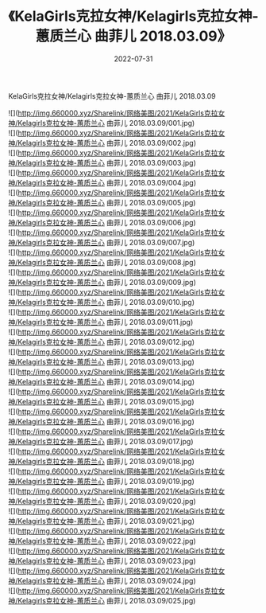 ﻿---
layout: post
title:  《KelaGirls克拉女神/Kelagirls克拉女神-蕙质兰心 曲菲儿 2018.03.09》
date:   2022-07-31
img: http://img.660000.xyz/Sharelink/网络美图/2021/KelaGirls克拉女神/Kelagirls克拉女神-蕙质兰心 曲菲儿 2018.03.09/000.jpg
categories: [美女, 清纯, 唯美]
---

KelaGirls克拉女神/Kelagirls克拉女神-蕙质兰心 曲菲儿 2018.03.09

 ![](http://img.660000.xyz/Sharelink/网络美图/2021/KelaGirls克拉女神/Kelagirls克拉女神-蕙质兰心 曲菲儿 2018.03.09/001.jpg) <br>![](http://img.660000.xyz/Sharelink/网络美图/2021/KelaGirls克拉女神/Kelagirls克拉女神-蕙质兰心 曲菲儿 2018.03.09/002.jpg) <br>![](http://img.660000.xyz/Sharelink/网络美图/2021/KelaGirls克拉女神/Kelagirls克拉女神-蕙质兰心 曲菲儿 2018.03.09/003.jpg) <br>![](http://img.660000.xyz/Sharelink/网络美图/2021/KelaGirls克拉女神/Kelagirls克拉女神-蕙质兰心 曲菲儿 2018.03.09/004.jpg) <br>![](http://img.660000.xyz/Sharelink/网络美图/2021/KelaGirls克拉女神/Kelagirls克拉女神-蕙质兰心 曲菲儿 2018.03.09/005.jpg) <br>![](http://img.660000.xyz/Sharelink/网络美图/2021/KelaGirls克拉女神/Kelagirls克拉女神-蕙质兰心 曲菲儿 2018.03.09/006.jpg) <br>![](http://img.660000.xyz/Sharelink/网络美图/2021/KelaGirls克拉女神/Kelagirls克拉女神-蕙质兰心 曲菲儿 2018.03.09/007.jpg) <br>![](http://img.660000.xyz/Sharelink/网络美图/2021/KelaGirls克拉女神/Kelagirls克拉女神-蕙质兰心 曲菲儿 2018.03.09/008.jpg) <br>![](http://img.660000.xyz/Sharelink/网络美图/2021/KelaGirls克拉女神/Kelagirls克拉女神-蕙质兰心 曲菲儿 2018.03.09/009.jpg) <br>![](http://img.660000.xyz/Sharelink/网络美图/2021/KelaGirls克拉女神/Kelagirls克拉女神-蕙质兰心 曲菲儿 2018.03.09/010.jpg) <br>![](http://img.660000.xyz/Sharelink/网络美图/2021/KelaGirls克拉女神/Kelagirls克拉女神-蕙质兰心 曲菲儿 2018.03.09/011.jpg) <br>![](http://img.660000.xyz/Sharelink/网络美图/2021/KelaGirls克拉女神/Kelagirls克拉女神-蕙质兰心 曲菲儿 2018.03.09/012.jpg) <br>![](http://img.660000.xyz/Sharelink/网络美图/2021/KelaGirls克拉女神/Kelagirls克拉女神-蕙质兰心 曲菲儿 2018.03.09/013.jpg) <br>![](http://img.660000.xyz/Sharelink/网络美图/2021/KelaGirls克拉女神/Kelagirls克拉女神-蕙质兰心 曲菲儿 2018.03.09/014.jpg) <br>![](http://img.660000.xyz/Sharelink/网络美图/2021/KelaGirls克拉女神/Kelagirls克拉女神-蕙质兰心 曲菲儿 2018.03.09/015.jpg) <br>![](http://img.660000.xyz/Sharelink/网络美图/2021/KelaGirls克拉女神/Kelagirls克拉女神-蕙质兰心 曲菲儿 2018.03.09/016.jpg) <br>![](http://img.660000.xyz/Sharelink/网络美图/2021/KelaGirls克拉女神/Kelagirls克拉女神-蕙质兰心 曲菲儿 2018.03.09/017.jpg) <br>![](http://img.660000.xyz/Sharelink/网络美图/2021/KelaGirls克拉女神/Kelagirls克拉女神-蕙质兰心 曲菲儿 2018.03.09/018.jpg) <br>![](http://img.660000.xyz/Sharelink/网络美图/2021/KelaGirls克拉女神/Kelagirls克拉女神-蕙质兰心 曲菲儿 2018.03.09/019.jpg) <br>![](http://img.660000.xyz/Sharelink/网络美图/2021/KelaGirls克拉女神/Kelagirls克拉女神-蕙质兰心 曲菲儿 2018.03.09/020.jpg) <br>![](http://img.660000.xyz/Sharelink/网络美图/2021/KelaGirls克拉女神/Kelagirls克拉女神-蕙质兰心 曲菲儿 2018.03.09/021.jpg) <br>![](http://img.660000.xyz/Sharelink/网络美图/2021/KelaGirls克拉女神/Kelagirls克拉女神-蕙质兰心 曲菲儿 2018.03.09/022.jpg) <br>![](http://img.660000.xyz/Sharelink/网络美图/2021/KelaGirls克拉女神/Kelagirls克拉女神-蕙质兰心 曲菲儿 2018.03.09/023.jpg) <br>![](http://img.660000.xyz/Sharelink/网络美图/2021/KelaGirls克拉女神/Kelagirls克拉女神-蕙质兰心 曲菲儿 2018.03.09/024.jpg) <br>![](http://img.660000.xyz/Sharelink/网络美图/2021/KelaGirls克拉女神/Kelagirls克拉女神-蕙质兰心 曲菲儿 2018.03.09/025.jpg) <br>